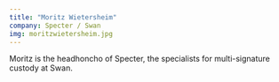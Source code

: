```yaml
---
title: "Moritz Wietersheim"
company: Specter / Swan
img: moritzwietersheim.jpg
---
```


Moritz is the headhoncho of Specter, the specialists for multi-signature custody at Swan.